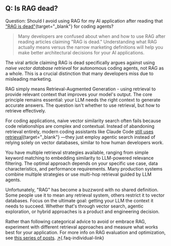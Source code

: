 ## Q: Is RAG dead?

Question: Should I avoid using RAG for my AI application after reading that ["RAG is dead"](https://pashpashpash.substack.com/p/why-i-no-longer-recommend-rag-for){target="_blank"} for coding agents?

> Many developers are confused about when and how to use RAG after reading articles claiming "RAG is dead." Understanding what RAG actually means versus the narrow marketing definitions will help you make better architectural decisions for your AI applications.

The viral article claiming RAG is dead specifically argues against using *naive vector database retrieval* for autonomous coding agents, not RAG as a whole. This is a crucial distinction that many developers miss due to misleading marketing.

RAG simply means Retrieval-Augmented Generation - using retrieval to provide relevant context that improves your model's output. The core principle remains essential: your LLM needs the right context to generate accurate answers. The question isn't whether to use retrieval, but how to retrieve effectively.

For coding applications, naive vector similarity search often fails because code relationships are complex and contextual. Instead of abandoning retrieval entirely, modern coding assistants like Claude Code [still uses retrieval](https://x.com/pashmerepat/status/1926717705660375463?s=46){target="_blank"} —they just employ agentic search instead of relying solely on vector databases, similar to how human developers work.

You have multiple retrieval strategies available, ranging from simple keyword matching to embedding similarity to LLM-powered relevance filtering. The optimal approach depends on your specific use case, data characteristics, and performance requirements. Many production systems combine multiple strategies or use multi-hop retrieval guided by LLM agents.

Unfortunately, "RAG" has become a buzzword with no shared definition. Some people use it to mean any retrieval system, others restrict it to vector databases. Focus on the ultimate goal: getting your LLM the context it needs to succeed. Whether that's through vector search, agentic exploration, or hybrid approaches is a product and engineering decision.

Rather than following categorical advice to avoid or embrace RAG, experiment with different retrieval approaches and measure what works best for your application. For more info on RAG evaluation and optimization, see [this series of posts](/notes/llm/rag/not_dead.html). [↗](/blog/posts/evals-faq/is-rag-dead.html){.faq-individual-link}